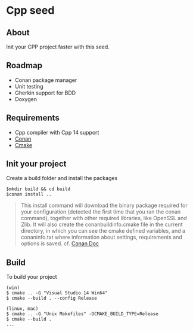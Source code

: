 # Cpp seed

## About

Init your CPP project faster with this seed.

## Roadmap

- Conan package manager
- Unit testing
- Gherkin support for BDD
- Doxygen

## Requirements

- Cpp compiler with Cpp 14 support
- [Conan](http://conanio.readthedocs.io/en/latest/installation.html)
- [Cmake](https://cmake.org/)

## Init your project

Create a build folder and install the packages

    $mkdir build && cd build
    $conan install ..
    
> This install command will download the binary package 
required for your configuration (detected the first time 
that you ran the conan command), together with other required 
libraries, like OpenSSL and Zlib. It will also create the 
conanbuildinfo.cmake file in the current directory,
 in which you can see the cmake defined variables, and 
 a conaninfo.txt where information about settings,
  requirements and options is saved. cf. [Conan Doc](http://conanio.readthedocs.io/en/latest/getting_started.html)
  
## Build
 
 To build your project
 
    (win)
    $ cmake .. -G "Visual Studio 14 Win64"
    $ cmake --build . --config Release
    
    (linux, mac)
    $ cmake .. -G "Unix Makefiles" -DCMAKE_BUILD_TYPE=Release
    $ cmake --build .
    ...